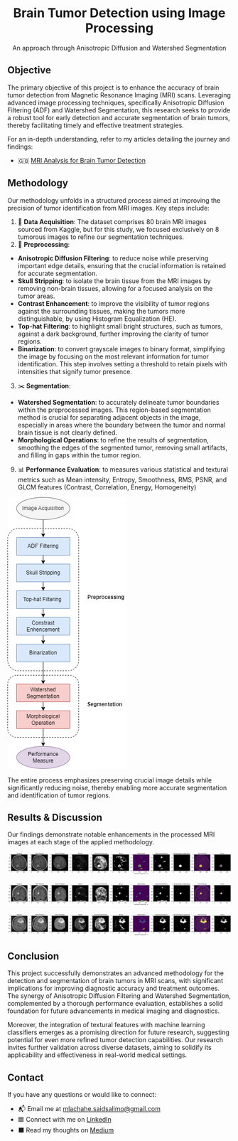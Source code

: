 <div align="center">
<h1 align="center">Brain Tumor Detection using Image Processing</h1>

  <p align="center">
    An approach through Anisotropic Diffusion and Watershed Segmentation
  </p>

</div>

## Objective

The primary objective of this project is to enhance the accuracy of brain tumor detection from Magnetic Resonance Imaging (MRI) scans. Leveraging advanced image processing techniques, specifically Anisotropic Diffusion Filtering (ADF) and Watershed Segmentation, this research seeks to provide a robust tool for early detection and accurate segmentation of brain tumors, thereby facilitating timely and effective treatment strategies.

For an in-depth understanding, refer to my articles detailing the journey and findings:
- 🇬🇧 [MRI Analysis for Brain Tumor Detection](https://medium.com/wanabilini/sur-la-route-de-loptimum-recuit-simulé-pour-le-tsp-9cb037e74979)

## Methodology

Our methodology unfolds in a structured process aimed at improving the precision of tumor identification from MRI images. Key steps include:

1. 🩻 **Data Acquisition**: The dataset comprises 80 brain MRI images sourced from Kaggle, but for this study, we focused exclusively on 8 tumorous images to refine our segmentation techniques.
2. 🧼 **Preprocessing**:
  - **Anisotropic Diffusion Filtering**: to reduce noise while preserving important edge details, ensuring that the crucial information is retained for accurate segmentation.
   - **Skull Stripping**: to isolate the brain tissue from the MRI images by removing non-brain tissues, allowing for a focused analysis on the tumor areas.
   - **Contrast Enhancement**: to improve the visibility of tumor regions against the surrounding tissues, making the tumors more distinguishable, by using Histogram Equalization (HE).
   - **Top-hat Filtering**: to highlight small bright structures, such as tumors, against a dark background, further improving the clarity of tumor regions.
   - **Binarization**: to convert grayscale images to binary format, simplifying the image by focusing on the most relevant information for tumor identification. This step involves setting a threshold to retain pixels with intensities that signify tumor presence.
3. ✂️ **Segmentation**:
  - **Watershed Segmentation**: to accurately delineate tumor boundaries within the preprocessed images. This region-based segmentation method is crucial for separating adjacent objects in the image, especially in areas where the boundary between the tumor and normal brain tissue is not clearly defined.
  - **Morphological Operations**: to refine the results of segmentation, smoothing the edges of the segmented tumor, removing small artifacts, and filling in gaps within the tumor region.
9. 📊 **Performance Evaluation**: to measures various statistical and textural metrics such as Mean intensity, Entropy, Smoothness, RMS, PSNR, and GLCM features (Contrast, Correlation, Energy, Homogeneity)

![diagram](method_diagram.png)

The entire process emphasizes preserving crucial image details while significantly reducing noise, thereby enabling more accurate segmentation and identification of tumor regions.

## Results & Discussion

Our findings demonstrate notable enhancements in the processed MRI images at each stage of the applied methodology.

<p align="center">
  <img src="visualization_steps_A.png" alt="visualization_steps_A"/>
</p>
<p align="center">
  <img src="visualization_steps_B.png" alt="visualization_steps_B"/>
</p>
<p align="center">
  <img src="visualization_steps_C.png" alt="visualization_steps_C"/>
</p>

## Conclusion

This project successfully demonstrates an advanced methodology for the detection and segmentation of brain tumors in MRI scans, with significant implications for improving diagnostic accuracy and treatment outcomes. The synergy of Anisotropic Diffusion Filtering and Watershed Segmentation, complemented by a thorough performance evaluation, establishes a solid foundation for future advancements in medical imaging and diagnostics.

Moreover, the integration of textural features with machine learning classifiers emerges as a promising direction for future research, suggesting potential for even more refined tumor detection capabilities.  Our research invites further validation across diverse datasets, aiming to solidify its applicability and effectiveness in real-world medical settings.

## Contact #

If you have any questions or would like to connect:

- 📬 Email me at [mlachahe.saidsalimo@gmail.com](mailto:mlachahe.saidsalimo@gmail.com)
- 🟦 Connect with me on [LinkedIn](https://www.linkedin.com/in/mlachahesaidsalimo/)
- ⬛ Read my thoughts on [Medium](https://medium.com/@mlachahesaidsalimo)
